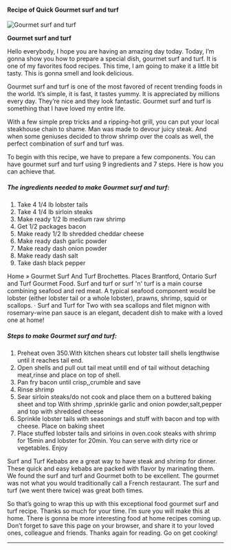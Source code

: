             

#### Recipe of Quick Gourmet surf and turf

![Gourmet surf and turf](https://img-global.cpcdn.com/recipes/6254047232262144/751x532cq70/gourmet-surf-and-turf-recipe-main-photo.jpg)

**Gourmet surf and turf**

Hello everybody, I hope you are having an amazing day today. Today, I’m gonna show you how to prepare a special dish, gourmet surf and turf. It is one of my favorites food recipes. This time, I am going to make it a little bit tasty. This is gonna smell and look delicious.

Gourmet surf and turf is one of the most favored of recent trending foods in the world. It’s simple, it is fast, it tastes yummy. It is appreciated by millions every day. They’re nice and they look fantastic. Gourmet surf and turf is something that I have loved my entire life.

With a few simple prep tricks and a ripping-hot grill, you can put your local steakhouse chain to shame. Man was made to devour juicy steak. And when some geniuses decided to throw shrimp over the coals as well, the perfect combination of surf and turf was.

To begin with this recipe, we have to prepare a few components. You can have gourmet surf and turf using 9 ingredients and 7 steps. Here is how you can achieve that.

##### The ingredients needed to make Gourmet surf and turf:

1.  Take 4 1/4 lb lobster tails
2.  Take 4 1/4 lb sirloin steaks
3.  Make ready 1/2 lb medium raw shrimp
4.  Get 1/2 packages bacon
5.  Make ready 1/2 lb shredded cheddar cheese
6.  Make ready dash garlic powder
7.  Make ready dash onion powder
8.  Make ready dash salt
9.  Take dash black pepper

Home » Gourmet Surf And Turf Brochettes. Places Brantford, Ontario Surf and Turf Gourmet Food. Surf and turf or surf 'n' turf is a main course combining seafood and red meat. A typical seafood component would be lobster (either lobster tail or a whole lobster), prawns, shrimp, squid or scallops. · Surf and Turf for Two with sea scallops and filet mignon with rosemary-wine pan sauce is an elegant, decadent dish to make with a loved one at home!

##### Steps to make Gourmet surf and turf:

1.  Preheat oven 350.With kitchen shears cut lobster taill shells lengthwise until it reaches tail end.
2.  Open shells and pull out tail meat untill end of tail without detaching meat,rinse and place on top of shell.
3.  Pan fry bacon until crisp,,crumble and save
4.  Rinse shrimp
5.  Sear sirloin steaks/do not cook and place them on a buttered baking sheet and top With shrimp ,sprinkle garlic and onion powder,salt,pepper and top with shredded cheese
6.  Sprinkle lobster tails with seasonings and stuff with bacon and top with cheese. Place on baking sheet
7.  Place stuffed lobster tails and sirloins in oven.cook steaks with shrimp for 15min and lobster for 20min. You can serve with dirty rice or vegetables. Enjoy

Surf and Turf Kebabs are a great way to have steak and shrimp for dinner. These quick and easy kebabs are packed with flavor by marinating them. We found the surf and turf and Gourmet both to be excellent. The gourmet was not what you would traditionally call a French restaurant. The surf and turf (we went there twice) was great both times.

So that’s going to wrap this up with this exceptional food gourmet surf and turf recipe. Thanks so much for your time. I’m sure you will make this at home. There is gonna be more interesting food at home recipes coming up. Don’t forget to save this page on your browser, and share it to your loved ones, colleague and friends. Thanks again for reading. Go on get cooking!

* * *